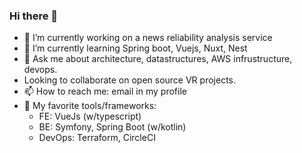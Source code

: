 ### Hi there 👋
- 🔭 I’m currently working on a news reliability analysis service
- 🌱 I’m currently learning Spring boot, Vuejs, Nuxt, Nest
- 💬 Ask me about architecture, datastructures, AWS infrustructure, devops.
- Looking to collaborate on open source VR projects.
- 📫 How to reach me: email in my profile
- 💖 My favorite tools/frameworks:
   - FE: VueJs (w/typescript)
   - BE: Symfony, Spring Boot (w/kotlin)
   - DevOps: Terraform, CircleCI
